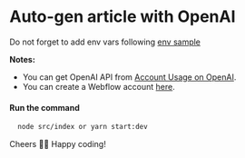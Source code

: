 # Auto-gen article with OpenAI

Do not forget to add env vars following [env sample](.env.sample)

**Notes:**
- You can get OpenAI API from [Account Usage on OpenAI](https://platform.openai.com/account/usage).
- You can create a Webflow account [here](https://webflow.com/dashboard).

#### Run the command

```bash
  node src/index or yarn start:dev
```

Cheers 🍺🍺
Happy coding!
